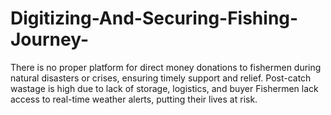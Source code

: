 # Digitizing-And-Securing-Fishing-Journey-
There is no proper platform for direct money donations to fishermen during natural disasters or crises, ensuring timely support and relief.                                                            Post-catch wastage is high due to lack of storage, logistics, and buyer Fishermen lack access to real-time weather alerts, putting their lives at risk.
